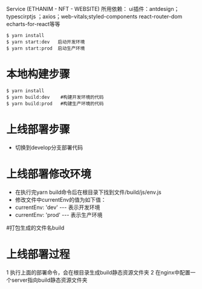 Service (ETHANIM - NFT - WEBSITE)
所用依赖： ui插件：antdesign；typescirptjs ；axios；web-vitals;styled-components react-router-dom echarts-for-react等等

```console
$ yarn install
$ yarn start:dev   启动开发环境
$ yarn start:prod  启动生产环境
```
# 本地构建步骤
```console
$ yarn install
$ yarn build:dev    #构建开发环境的代码
$ yarn build:prod   #构建生产环境的代码
```
# 上线部署步骤

- 切换到develop分支部署代码


# 上线部署修改环境
- 在执行完yarn build命令后在根目录下找到文件/build/js/env.js
- 修改文件中currentEnv的值为如下值：
- currentEnv: 'dev'  --- 表示开发环境 
- currentEnv: 'prod' --- 表示生产环境


#打包生成的文件名build
# 上线部署过程
1 执行上面的部署命令，会在根目录生成build静态资源文件夹
2 在nginx中配置一个server指向build静态资源文件夹
